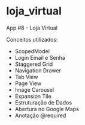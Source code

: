 # loja_virtual

App #8 - Loja Virtual

Conceitos utilizados:

- ScopedModel
- Login Email e Senha
- Staggered Grid
- Navigation Drawer
- Tab View
- Page View
- Image Carousel
- Expansion Tile
- Estruturação de Dados
- Abertura no Google Maps
- Anotação @required
